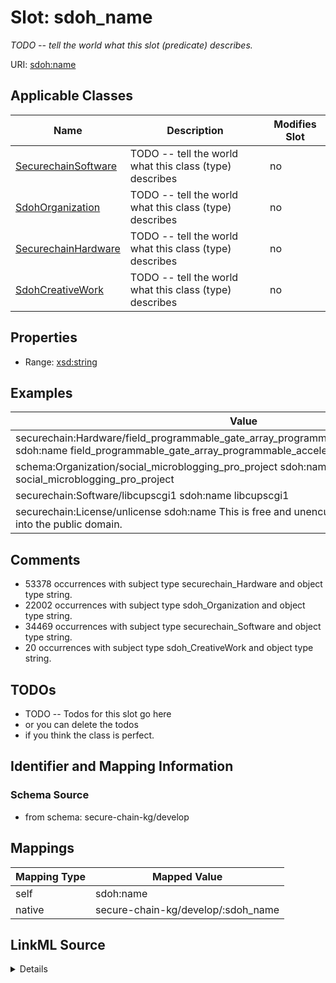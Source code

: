 

# Slot: sdoh_name


_TODO -- tell the world what this slot (predicate) describes._





URI: [sdoh:name](http://schema.org/name)



<!-- no inheritance hierarchy -->





## Applicable Classes

| Name | Description | Modifies Slot |
| --- | --- | --- |
| [SecurechainSoftware](../classes/SecurechainSoftware.md) | TODO -- tell the world what this class (type) describes |  no  |
| [SdohOrganization](../classes/SdohOrganization.md) | TODO -- tell the world what this class (type) describes |  no  |
| [SecurechainHardware](../classes/SecurechainHardware.md) | TODO -- tell the world what this class (type) describes |  no  |
| [SdohCreativeWork](../classes/SdohCreativeWork.md) | TODO -- tell the world what this class (type) describes |  no  |







## Properties

* Range: [xsd:string](http://www.w3.org/2001/XMLSchema#string)






## Examples

| Value |
| --- |
| securechain:Hardware/field_programmable_gate_array_programmable_acceleration_card_n3000 sdoh:name field_programmable_gate_array_programmable_acceleration_card_n3000 |
| schema:Organization/social_microblogging_pro_project sdoh:name social_microblogging_pro_project |
| securechain:Software/libcupscgi1 sdoh:name libcupscgi1 |
| securechain:License/unlicense sdoh:name This is free and unencumbered software released into the public domain. |

## Comments

* 53378 occurrences with subject type securechain_Hardware and object type string.
* 22002 occurrences with subject type sdoh_Organization and object type string.
* 34469 occurrences with subject type securechain_Software and object type string.
* 20 occurrences with subject type sdoh_CreativeWork and object type string.

## TODOs

* TODO -- Todos for this slot go here
* or you can delete the todos
* if you think the class is perfect.

## Identifier and Mapping Information







### Schema Source


* from schema: secure-chain-kg/develop




## Mappings

| Mapping Type | Mapped Value |
| ---  | ---  |
| self | sdoh:name |
| native | secure-chain-kg/develop/:sdoh_name |




## LinkML Source

<details>
```yaml
name: sdoh_name
description: TODO -- tell the world what this slot (predicate) describes.
todos:
- TODO -- Todos for this slot go here
- or you can delete the todos
- if you think the class is perfect.
comments:
- 53378 occurrences with subject type securechain_Hardware and object type string.
- 22002 occurrences with subject type sdoh_Organization and object type string.
- 34469 occurrences with subject type securechain_Software and object type string.
- 20 occurrences with subject type sdoh_CreativeWork and object type string.
examples:
- value: securechain:Hardware/field_programmable_gate_array_programmable_acceleration_card_n3000
    sdoh:name field_programmable_gate_array_programmable_acceleration_card_n3000
- value: schema:Organization/social_microblogging_pro_project sdoh:name social_microblogging_pro_project
- value: securechain:Software/libcupscgi1 sdoh:name libcupscgi1
- value: securechain:License/unlicense sdoh:name This is free and unencumbered software
    released into the public domain.
from_schema: secure-chain-kg/develop
rank: 1000
slot_uri: sdoh:name
alias: sdoh_name
domain_of:
- securechain_Hardware
- securechain_Software
- sdoh_CreativeWork
- sdoh_Organization
range: string

```
</details>